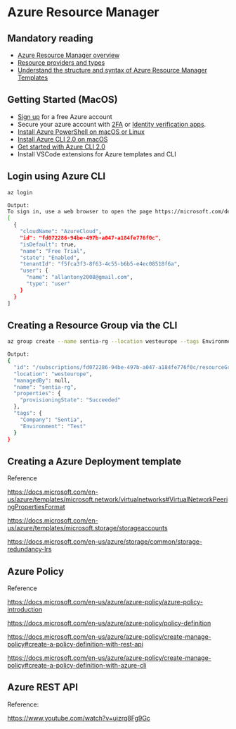 # Azure Resource Manager

## Mandatory reading

* [Azure Resource Manager overview](https://docs.microsoft.com/en-us/azure/azure-resource-manager/resource-group-overview#resource-groups)
* [Resource providers and types](https://docs.microsoft.com/en-us/azure/azure-resource-manager/resource-manager-supported-services)
* [Understand the structure and syntax of Azure Resource Manager Templates](https://docs.microsoft.com/en-us/azure/azure-resource-manager/resource-group-authoring-templates)

## Getting Started (MacOS)

* [Sign up](https://azure.microsoft.com/nl-nl/free/) for a free Azure account
* Secure your azure account with [2FA](https://docs.microsoft.com/en-us/azure/active-directory/authentication/multi-factor-authentication) or [Identity verification apps](https://support.microsoft.com/en-us/help/12414/microsoft-account-identity-verification-apps-faq).
* [Install Azure PowerShell on macOS or Linux](https://docs.microsoft.com/en-us/powershell/azure/install-azurermps-maclinux?view=azurermps-6.3.0)
* [Install Azure CLI 2.0 on macOS](https://docs.microsoft.com/en-us/cli/azure/install-azure-cli-macos?view=azure-cli-latest)
* [Get started with Azure CLI 2.0](https://docs.microsoft.com/en-us/cli/azure/get-started-with-azure-cli?view=azure-cli-latest)
* Install VSCode extensions for Azure templates and CLI

## Login using Azure CLI

```bash
az login

Output:
To sign in, use a web browser to open the page https://microsoft.com/devicelogin and enter the code ********* to authenticate.
[
  {
    "cloudName": "AzureCloud",
    "id": "fd072286-94be-497b-a047-a184fe776f0c",
    "isDefault": true,
    "name": "Free Trial",
    "state": "Enabled",
    "tenantId": "f5fca3f3-8f63-4c55-b6b5-e4ec08518f6a",
    "user": {
      "name": "allantony2008@gmail.com",
      "type": "user"
    }
  }
]
```

## Creating a Resource Group via the CLI

```bash
az group create --name sentia-rg --location westeurope --tags Environment=Test Company=Sentia

Output:
{
  "id": "/subscriptions/fd072286-94be-497b-a047-a184fe776f0c/resourceGroups/sentia-rg",
  "location": "westeurope",
  "managedBy": null,
  "name": "sentia-rg",
  "properties": {
    "provisioningState": "Succeeded"
  },
  "tags": {
    "Company": "Sentia",
    "Environment": "Test"
  }
}
```

## Creating a Azure Deployment template

Reference

https://docs.microsoft.com/en-us/azure/templates/microsoft.network/virtualnetworks#VirtualNetworkPeeringPropertiesFormat

https://docs.microsoft.com/en-us/azure/templates/microsoft.storage/storageaccounts

https://docs.microsoft.com/en-us/azure/storage/common/storage-redundancy-lrs

## Azure Policy

Reference

https://docs.microsoft.com/en-us/azure/azure-policy/azure-policy-introduction

https://docs.microsoft.com/en-us/azure/azure-policy/policy-definition

https://docs.microsoft.com/en-us/azure/azure-policy/create-manage-policy#create-a-policy-definition-with-rest-api

https://docs.microsoft.com/en-us/azure/azure-policy/create-manage-policy#create-a-policy-definition-with-azure-cli

## Azure REST API

Reference:

https://www.youtube.com/watch?v=ujzrq8Fg9Gc